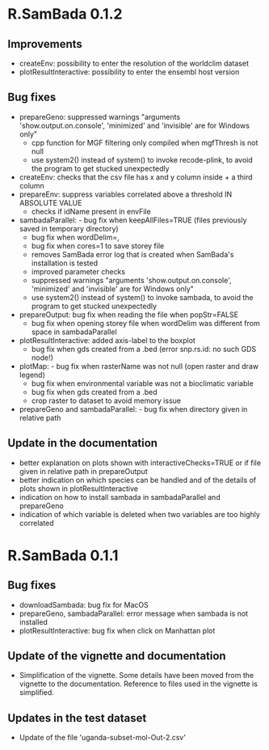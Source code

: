 # R.SamBada 0.1.2

## Improvements
- createEnv: possibility to enter the resolution of the worldclim dataset
- plotResultInteractive: possibility to enter the ensembl host version

## Bug fixes
- prepareGeno: suppressed warnings "arguments 'show.output.on.console', 'minimized' and 'invisible' are for Windows only"
	- cpp function for MGF filtering only compiled when mgfThresh is not null
	- use system2() instead of system() to invoke recode-plink, to avoid the program to get stucked unexpectedly
- createEnv: checks that the csv file has x and y column inside + a third column
- prepareEnv: suppress variables correlated above a threshold IN ABSOLUTE VALUE
	- checks if idName present in envFile
- sambadaParallel: - bug fix when keepAllFiles=TRUE (files previously saved in temporary directory)
	- bug fix when wordDelim=,
	- bug fix when cores=1 to save storey file
	- removes SamBada error log that is created when SamBada's installation is tested
	- improved parameter checks
	- suppressed warnings "arguments 'show.output.on.console', 'minimized' and 'invisible' are for Windows only"
	- use system2() instead of system() to invoke sambada, to avoid the program to get stucked unexpectedly
- prepareOutput: bug fix when reading the file when popStr=FALSE
	- bug fix when opening storey file when wordDelim was different from space in sambadaParallel
- plotResultInteractive: added axis-label to the boxplot
	- bug fix when gds created from a .bed (error snp.rs.id: no such GDS node!)
- plotMap: - bug fix when rasterName was not null (open raster and draw legend)
	- bug fix when environmental variable was not a bioclimatic variable
	- bug fix when gds created from a .bed 
	- crop raster to dataset to avoid memory issue
- prepareGeno and sambadaParallel: - bug fix when directory given in relative path

## Update in the documentation
- better explanation on plots shown with interactiveChecks=TRUE  or if file given in relative path in prepareOutput 
- better indication on which species can be handled and of the details of plots shown in plotResultInteractive
- indication on how to install sambada in sambadaParallel and prepareGeno
- indication of which variable is deleted when two variables are too highly correlated

# R.SamBada 0.1.1

## Bug fixes
- downloadSambada: bug fix for MacOS
- prepareGeno, sambadaParallel: error message when sambada is not installed
- plotResultInteractive: bug fix when click on Manhattan plot
## Update of the vignette and documentation
- Simplification of the vignette. Some details have been moved from the vignette to the documentation. Reference to files used in the vignette is simplified.
## Updates in the test dataset
- Update of the file 'uganda-subset-mol-Out-2.csv'
